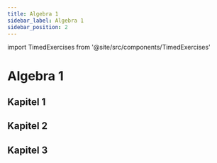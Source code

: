 ```yaml
---
title: Algebra 1
sidebar_label: Algebra 1
sidebar_position: 2
---
```


import TimedExercises from '@site/src/components/TimedExercises'


# Algebra 1

## Kapitel 1
<TimedExercises webKey="915b28a8-0722-4f72-93b9-dd7ef6f7537d" chapter="Kapitel 1" />


## Kapitel 2
<TimedExercises webKey="16d653a0-92ad-4530-8a79-78dca5972e22" chapter="Kapitel 2" />


## Kapitel 3
<TimedExercises webKey="23f279a3-5eb5-4557-989d-bc9be25bfc58" chapter="Kapitel 3" />

